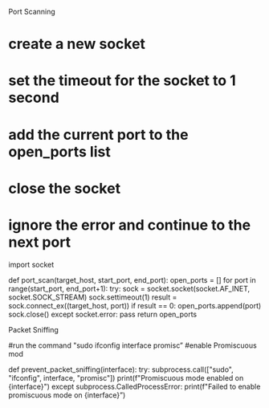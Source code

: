 Port Scanning

# create a new socket
# set the timeout for the socket to 1 second
#   add the current port to the open_ports list
#  close the socket
#  ignore the error and continue to the next port

import socket

def port_scan(target_host, start_port, end_port):
    open_ports = []
    for port in range(start_port, end_port+1):
        try:
            sock = socket.socket(socket.AF_INET, socket.SOCK_STREAM)
            sock.settimeout(1)
            result = sock.connect_ex((target_host, port))
            if result == 0:
                open_ports.append(port)
            sock.close()
        except socket.error:
            pass
    return open_ports


Packet Sniffing 

#run the command "sudo ifconfig interface promisc”
#enable Promiscuous mod

def prevent_packet_sniffing(interface):
    try:
        subprocess.call(["sudo", "ifconfig", interface, "promisc"])
        print(f"Promiscuous mode enabled on {interface}")
    except subprocess.CalledProcessError:
        print(f"Failed to enable promiscuous mode on {interface}”)
